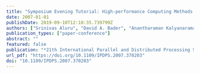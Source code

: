 ```yaml
---
title: "Symposium Evening Tutorial: High-performance Computing Methods for Computational Genomics"
date: 2007-01-01
publishDate: 2019-09-10T12:18:35.739799Z
authors: ["Srinivas Aluru", "David A. Bader", "Anantharaman Kalyanaraman"]
publication_types: ["paper-conference"]
abstract: ""
featured: false
publication: "*21th International Parallel and Distributed Processing Symposium (IPDPS 2007), Proceedings, 26-30 March 2007, Long Beach, California, USA*"
url_pdf: "https://doi.org/10.1109/IPDPS.2007.370203"
doi: "10.1109/IPDPS.2007.370203"
---
```


